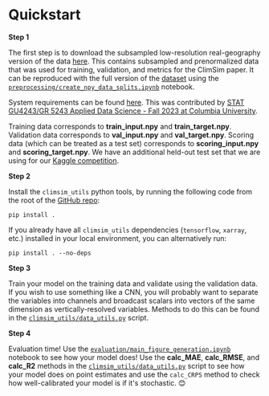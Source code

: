 # Quickstart

**Step 1**

The first step is to download the subsampled low-resolution real-geography version of the data [here](https://huggingface.co/datasets/LEAP/subsampled_low_res/tree/main). This contains subsampled and prenormalized data that was used for training, validation, and metrics for the ClimSim paper. It can be reproduced with the full version of the [dataset](https://huggingface.co/datasets/LEAP/ClimSim_low-res) using the [`preprocessing/create_npy_data_splits.ipynb`](https://github.com/leap-stc/ClimSim/blob/main/preprocessing/create_npy_data_splits.ipynb) notebook.

System requirements can be found [here](https://github.com/leap-stc/ClimSim/blob/main/system_requirements.md). This was contributed by [STAT GU4243/GR 5243 Applied Data Science - Fall 2023 at Columbia University](https://github.com/TZstatsADS/ADS_Teaching/blob/master/16-Fall2023/Projects_StarterCodes/Project3-ClimSim/asset/system_requirements.md).

Training data corresponds to **train_input.npy** and **train_target.npy**. Validation data corresponds to **val_input.npy** and **val_target.npy**. Scoring data (which can be treated as a test set) corresponds to **scoring_input.npy** and **scoring_target.npy**. We have an additional held-out test set that we are using for our [Kaggle competition](https://www.kaggle.com/competitions/leap-atmospheric-physics-ai-climsim).

**Step 2**

Install the `climsim_utils` python tools, by running the following code from the root of the [GitHub repo](https://github.com/leap-stc/ClimSim/tree/main):

```
pip install .
```

If you already have all `climsim_utils` dependencies (`tensorflow`, `xarray`, etc.) installed in your local environment, you can alternatively run:

```
pip install . --no-deps
```

**Step 3**

Train your model on the training data and validate using the validation data. If you wish to use something like a CNN, you will probably want to separate the variables into channels and broadcast scalars into vectors of the same dimension as vertically-resolved variables. Methods to do this can be found in the [`climsim_utils/data_utils.py`](https://github.com/leap-stc/ClimSim/blob/main/climsim_utils/data_utils.py) script.

**Step 4**

Evaluation time! Use the [`evaluation/main_figure_generation.ipynb`](https://github.com/leap-stc/ClimSim/blob/main/evaluation/main_figure_generation.ipynb) notebook to see how your model does! Use the **calc_MAE**, **calc_RMSE**, and **calc_R2** methods in the [`climsim_utils/data_utils.py`](https://github.com/leap-stc/ClimSim/blob/main/climsim_utils/data_utils.py) script to see how your model does on point estimates and use the `calc_CRPS` method to check how well-calibrated your model is if it's stochastic. 😊
